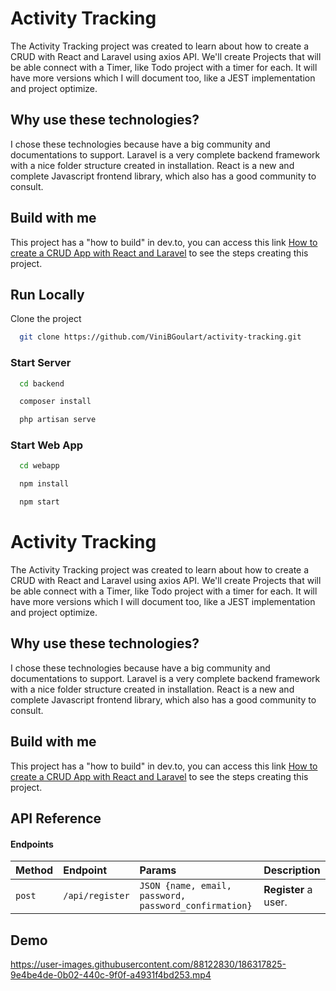 
# Activity Tracking
The Activity Tracking project was created to learn about how to create a CRUD with React and Laravel using axios API. We'll create Projects that will be able connect with a Timer, like Todo project with a timer for each. It will have more versions which I will document too, like a JEST implementation and project optimize.

## Why use these technologies?
I chose these technologies because have a big community and documentations to support. Laravel is a very complete backend framework with a nice folder structure created in installation. React is a new and complete Javascript frontend library, which also has a good community to consult.

## Build with me
This project has a "how to build" in dev.to, you can access this link [How to create a CRUD App with React and Laravel](https://dev.to) to see the steps creating this project.
## Run Locally
Clone the project
```bash
  git clone https://github.com/ViniBGoulart/activity-tracking.git

```

### Start Server
```bash
  cd backend
```
```bash
  composer install
```
```bash
  php artisan serve
```

### Start Web App
```bash
  cd webapp
```
```bash
  npm install
```
```bash
  npm start
```


# Activity Tracking
The Activity Tracking project was created to learn about how to create a CRUD with React and Laravel using axios API. We'll create Projects that will be able connect with a Timer, like Todo project with a timer for each. It will have more versions which I will document too, like a JEST implementation and project optimize.

## Why use these technologies?
I chose these technologies because have a big community and documentations to support. Laravel is a very complete backend framework with a nice folder structure created in installation. React is a new and complete Javascript frontend library, which also has a good community to consult.

## Build with me
This project has a "how to build" in dev.to, you can access this link [How to create a CRUD App with React and Laravel](https://dev.to) to see the steps creating this project.
## API Reference

#### Endpoints

| Method | Endpoint | Params     | Description                |
| :-------- | :-------- | :------- | :------------------------- |
| `post` | `/api/register` | `JSON {name, email, password, password_confirmation}` | **Register** a user. |

## Demo

https://user-images.githubusercontent.com/88122830/186317825-9e4be4de-0b02-440c-9f0f-a4931f4bd253.mp4
